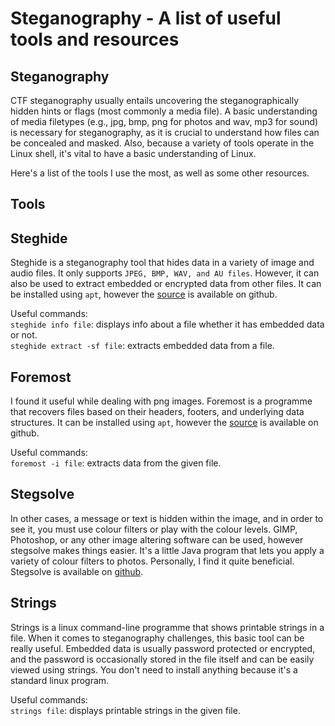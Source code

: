 # Steganography - A list of useful tools and resources

## Steganography

CTF steganography usually entails uncovering the steganographically hidden hints or flags (most commonly a media file). A basic understanding of media filetypes (e.g., jpg, bmp, png for photos and wav, mp3 for sound) is necessary for steganography, as it is crucial to understand how files can be concealed and masked. Also, because a variety of tools operate in the Linux shell, it's vital to have a basic understanding of Linux.

Here's a list of the tools I use the most, as well as some other resources.

## Tools

## Steghide

Steghide is a steganography tool that hides data in a variety of image and audio files. It only supports `JPEG, BMP, WAV, and AU files`. However, it can also be used to extract embedded or encrypted data from other files.
It can be installed using `apt`, however the [source](https://github.com/StefanoDeVuono/steghide) is available on github.

Useful commands:
</br>
`steghide info file`: displays info about a file whether it has embedded data or not.
</br>
`steghide extract -sf file`: extracts embedded data from a file.

## Foremost

I found it useful while dealing with png images. Foremost is a programme that recovers files based on their headers, footers, and underlying data structures.
It can be installed using `apt`, however the [source](https://github.com/korczis/foremost) is available on github.

Useful commands:
</br>
`foremost -i file`: extracts data from the given file.

## Stegsolve

In other cases, a message or text is hidden within the image, and in order to see it, you must use colour filters or play with the colour levels. GIMP, Photoshop, or any other image altering software can be used, however stegsolve makes things easier. It's a little Java program that lets you apply a variety of colour filters to photos. Personally, I find it quite beneficial.
Stegsolve is available on [github](https://github.com/eugenekolo/sec-tools/tree/master/stego/stegsolve/stegsolve).

## Strings

Strings is a linux command-line programme that shows printable strings in a file. When it comes to steganography challenges, this basic tool can be really useful. Embedded data is usually password protected or encrypted, and the password is occasionally stored in the file itself and can be easily viewed using strings. You don't need to install anything because it's a standard linux program.

Useful commands:
</br>
`strings file`: displays printable strings in the given file.
